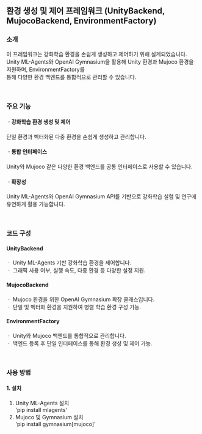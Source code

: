 ## 환경 생성 및 제어 프레임워크 (UnityBackend, MujocoBackend, EnvironmentFactory)

### 소개
이 프레임워크는 강화학습 환경을 손쉽게 생성하고 제어하기 위해 설계되었습니다. <br>
Unity ML-Agents와 OpenAI Gymnasium을 활용해 Unity 환경과 Mujoco 환경을 지원하며, 
EnvironmentFactory를 <br>통해 다양한 환경 백엔드를 통합적으로 관리할 수 있습니다.

 <br>

### 주요 기능
#### ㆍ강화학습 환경 생성 및 제어
단일 환경과 벡터화된 다중 환경을 손쉽게 생성하고 관리합니다.

#### ㆍ통합 인터페이스
Unity와 Mujoco 같은 다양한 환경 백엔드를 공통 인터페이스로 사용할 수 있습니다.

#### ㆍ확장성
Unity ML-Agents와 OpenAI Gymnasium API를 기반으로 강화학습 실험 및 연구에 유연하게 활용 가능합니다.

 <br>

### 코드 구성
#### UnityBackend
ㆍ Unity ML-Agents 기반 강화학습 환경을 제어합니다. <br>
ㆍ 그래픽 사용 여부, 실행 속도, 다중 환경 등 다양한 설정 지원.

#### MujocoBackend
ㆍ Mujoco 환경을 위한 OpenAI Gymnasium 확장 클래스입니다. <br>
ㆍ 단일 및 벡터화 환경을 지원하여 병렬 학습 환경 구성 가능.

#### EnvironmentFactory
ㆍ Unity와 Mujoco 백엔드를 통합적으로 관리합니다. <br>
ㆍ 백엔드 등록 후 단일 인터페이스를 통해 환경 생성 및 제어 가능.

<br>

### 사용 방법
#### 1. 설치
  1. Unity ML-Agents 설치 <br>
     'pip install mlagents'
  2. Mujoco 및 Gymnasium 설치 <br>
     'pip install gymnasium[mujoco]'


